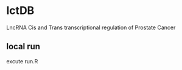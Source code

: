 # lctDB
LncRNA Cis and Trans transcriptional regulation of Prostate Cancer

## local run
excute run.R